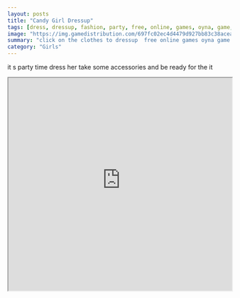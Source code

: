 ```yaml
---
layout: posts
title: "Candy Girl Dressup"
tags: [dress, dressup, fashion, party, free, online, games, oyna, game, free, games, play, play, games]
image: "https://img.gamedistribution.com/697fc02ec4d4479d927bb83c38acea12.jpg"
summary: "click on the clothes to dressup  free online games oyna game free games play play games"
category: "Girls"
---
```


it s party time dress her take some accessories and be ready for the it

<iframe width="100%" height="480px;" src="https://html5.gamedistribution.com/697fc02ec4d4479d927bb83c38acea12/"></iframe>